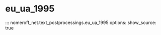 # eu_ua_1995
::: nomeroff_net.text_postprocessings.eu_ua_1995
        options:
            show_source: true
